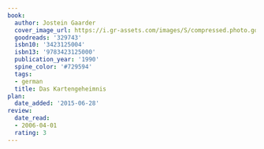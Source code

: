 ```yaml
---
book:
  author: Jostein Gaarder
  cover_image_url: https://i.gr-assets.com/images/S/compressed.photo.goodreads.com/books/1173802967l/329743.jpg
  goodreads: '329743'
  isbn10: '3423125004'
  isbn13: '9783423125000'
  publication_year: '1990'
  spine_color: '#729594'
  tags:
  - german
  title: Das Kartengeheimnis
plan:
  date_added: '2015-06-28'
review:
  date_read:
  - 2006-04-01
  rating: 3
---
```

